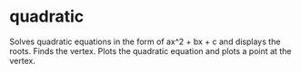 # quadratic

Solves quadratic equations in the form of ax^2 + bx + c and displays the roots. 
Finds the vertex. 
Plots the quadratic equation and plots a point at the vertex.
